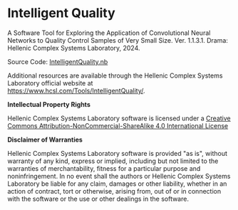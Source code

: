 # Intelligent Quality
 
A Software Tool for Exploring the Application of Convolutional Neural Networks to Quality Control Samples of Very Small Size. Ver. 1.1.3.1. Drama: Hellenic Complex Systems Laboratory, 2024.

Source Code: [IntelligentQuality.nb](IntelligentQuality.nb)

Additional resources are available through the Hellenic Complex Systems Laboratory official website at https://www.hcsl.com/Tools/IntelligentQuality/.

**Intellectual Property Rights**

Hellenic Complex Systems Laboratory software is licensed under a [Creative Commons Attribution-NonCommercial-ShareAlike 4.0 International License](https://creativecommons.org/licenses/by-nc-sa/4.0/)

**Disclaimer of Warranties**

Hellenic Complex Systems Laboratory software is provided "as is", without warranty of any kind, express or implied, including but not limited to the warranties of merchantability, fitness for a particular purpose and noninfringement. In no event shall the authors or Hellenic Complex Systems Laboratory be liable for any claim, damages or other liability, whether in an action of contract, tort or otherwise, arising from, out of or in connection with the software or the use or other dealings in the software.